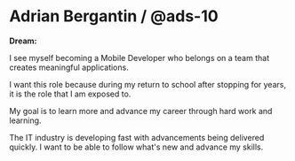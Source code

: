 # Adrian Bergantin / @ads-10

**Dream:**

I see myself becoming a Mobile Developer who belongs on a team that creates meaningful applications.

I want this role because during my return to school after stopping for years, it is the role that I am exposed to.

My goal is to learn more and advance my career through hard work and learning.

The IT industry is developing fast with advancements being delivered quickly. I want to be able to follow what's new and advance my skills.
